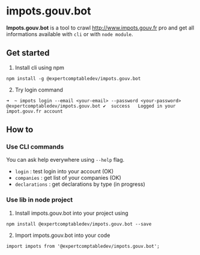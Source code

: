 # impots.gouv.bot

**Impots.gouv.bot** is a tool to crawl http://www.impots.gouv.fr pro and get all informations available with `cli` or with `node module`.

## Get started

1. Install cli using npm

```
npm install -g @expertcomptabledev/impots.gouv.bot
```

2. Try login command

```
➜  ~ impots login --email <your-email> --password <your-password>
@expertcomptabledev/impots.gouv.bot ✔  success   Logged in your impot.gouv.fr account
```

## How to

### Use CLI commands

You can ask help everywhere using `--help` flag.

* `login` : test login into your account (OK)
* `companies` : get list of your companies (OK)
* `declarations` : get declarations by type (in progress)

### Use lib in node project

1. Install impots.gouv.bot into your project using 

```
npm install @expertcomptabledev/impots.gouv.bot --save
```

2. Import impots.gouv.bot into your code

```
import impots from '@expertcomptabledev/impots.gouv.bot';
```